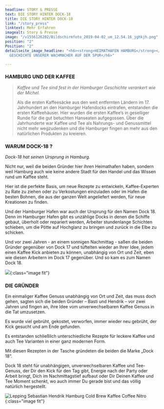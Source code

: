 ```yaml
---
headline: STORY & PRESSE
text: DIE STORY HINTER DOCK-18
title: DIE STORY HINTER DOCK-18
link: "/story_press"
linktext: Mehr Erfahren
imagealt: Story & Presse
image: "/v1556126202/Bildschirmfoto_2019-04-02_um_12.54.16_jghkjh.png"
position: "2"
Position: "2"
detailseite_image_headline: "<h6><strong>HEIMATHAFEN HAMBURG</strong></h6><h6>DER
  GESCHICHTE UNSERER WACHMACHER AUF DER SPUR</h6>"

---
```

### **HAMBURG UND DER KAFFEE**

> _Kaffee und Tee sind fest in der Hamburger Geschichte verankert wie der Michel._
>
> Als die ersten Kaffeesäcke aus den weit entfernten Ländern im 17. Jahrhundert an den Hamburger Hafendocks eintrafen, entstanden die ersten Kaffeehäuser. Hier wurden die ersten Kaffee‘s in geselliger Runde für die gut betuchten Hanseaten aufgegossen. Über die Jahrhunderte war Kaffee und Tee als Nahrungs- und Genussmittel nicht mehr wegzudenken und die Hamburger fingen an mehr aus den natürlichen Produkten zu kreieren.

### **WARUM DOCK-18 ?**

_Dock-18 hat seinen Ursprung in Hamburg._

Nicht nur, weil die beiden Gründer hier ihren Heimathafen haben, sondern weil Hamburg auch wie keine andere Stadt für den Handel und das Wissen rund um Kaffee steht.

Hier ist die perfekte Basis, um neue Rezepte zu entwickeln, Kaffee-Experten zu Rate zu ziehen oder zu Verkostungen einzuladen oder im Hafen die besten Bohnen, die aus der ganzen Welt angeliefert werden, für neue Kreationen zu finden.

Und der Hamburger Hafen war auch der Ursprung für den Namen Dock 18. Denn im Hamburger Hafen gibt es unzählige Docks in denen die Schiffe gebaut, überholt oder repariert werden, Arbeiter stundenlange Schichten schieben, um die Pötte auf Hochglanz zu bringen und zurück in die Elbe zu schicken.

Und vor zwei Jahren - an einem sonnigen Nachmittag - saßen die beiden Gründer gegenüber von Dock 17 und tüftelten wieder an Ihrer Idee, jedem einen Kaffee Kick anbieten zu können, unabhängig von Ort und Zeit, eben wie diesen Arbeitern im Dock 17 gegenüber. Und so kam es zum Namen Dock 18.

![](https://res.cloudinary.com/dock18/image/upload/v1557604330/Bildschirmfoto%202019-05-11%20um%2021.51.41.png){:class="image fit"}

### **DIE GRÜNDER**

Ein einmaliger Kaffee Genuss unabhängig von Ort und Zeit, das muss doch gehen, sagten sich die beiden Gründer – Basti und Hendrik – vor zwei Jahren und fingen an, ihre Idee vom unverwechselbaren Kaffee Genuss in die Tat umzusetzen.

Es wurde viel gebrüht, gekostet, verworfen, immer wieder neu gebrüht, der Kick gesucht und am Ende gefunden.

Es entstanden schließlich unterschiedliche Rezepte für leckere Kaffee und auch Tee Varianten in einer ganz modernen Form.

Mit diesen Rezepten in der Tasche gründeten die beiden die Marke „Dock 18“.

Dock 18 steht für unabhängigen, unverwechselbaren Kaffee und Tee-Genuss, der Dir den Kick für den Tag gibt, Energie nach der Party oder Arbeit bringt, Dich im Nachmittagstief aufbaut oder Dir Deinen Kaffee und Tee Moment schenkt, wo auch immer Du gerade bist und das völlig natürlich hergestellt.

![Lepping Sebastian Hendrik Hamburg Cold Brew Kaffee Coffee Nitro](https://res.cloudinary.com/dock18/image/upload/c_pad,w_960/v1557599374/Bildschirmfoto%202019-05-11%20um%2020.28.54.png){:class="image fit"}